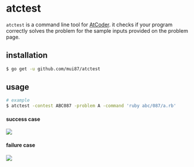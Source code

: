 # atctest

`atctest` is a command line tool for [AtCoder](https://atcoder.jp/).
it checks if your program correctly solves the problem for the sample inputs provided on the problem page.

## installation

```bash
$ go get -u github.com/mui87/atctest
```

## usage

```bash
# example
$ atctest -contest ABC087 -problem A -command 'ruby abc/087/a.rb'
```

#### success case

![](https://user-images.githubusercontent.com/22269397/56220836-15505500-60a4-11e9-807b-26f0fff3d8c0.png)

#### failure case

![](https://user-images.githubusercontent.com/22269397/56220844-171a1880-60a4-11e9-883c-6211afc45d10.png)

